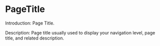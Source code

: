 # PageTitle

Introduction: Page Title.

Description: Page title usually used to display your navigation level, page title, and related description.
